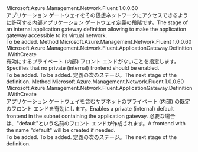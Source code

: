 <Type Name="IWithPrivateFrontend" FullName="Microsoft.Azure.Management.Network.Fluent.ApplicationGateway.Definition.IWithPrivateFrontend">
  <TypeSignature Language="C#" Value="public interface IWithPrivateFrontend" />
  <TypeSignature Language="ILAsm" Value=".class public interface auto ansi abstract IWithPrivateFrontend" />
  <TypeSignature Language="DocId" Value="T:Microsoft.Azure.Management.Network.Fluent.ApplicationGateway.Definition.IWithPrivateFrontend" />
  <TypeSignature Language="VB.NET" Value="Public Interface IWithPrivateFrontend" />
  <TypeSignature Language="F#" Value="type IWithPrivateFrontend = interface" />
  <AssemblyInfo>
    <AssemblyName>Microsoft.Azure.Management.Network.Fluent</AssemblyName>
    <AssemblyVersion>1.0.0.60</AssemblyVersion>
  </AssemblyInfo>
  <Interfaces />
  <Docs>
    <summary>
            <span data-ttu-id="c1081-101">アプリケーション ゲートウェイをその仮想ネットワークにアクセスできるように許可する内部アプリケーション ゲートウェイ定義の段階です。</span><span class="sxs-lookup"><span data-stu-id="c1081-101">The stage of an internal application gateway definition allowing to make the application gateway accessible to its virtual network.</span></span>
            </summary>
    <remarks>To be added.</remarks>
  </Docs>
  <Members>
    <Member MemberName="WithoutPrivateFrontend">
      <MemberSignature Language="C#" Value="public Microsoft.Azure.Management.Network.Fluent.ApplicationGateway.Definition.IWithCreate WithoutPrivateFrontend ();" />
      <MemberSignature Language="ILAsm" Value=".method public hidebysig newslot virtual instance class Microsoft.Azure.Management.Network.Fluent.ApplicationGateway.Definition.IWithCreate WithoutPrivateFrontend() cil managed" />
      <MemberSignature Language="DocId" Value="M:Microsoft.Azure.Management.Network.Fluent.ApplicationGateway.Definition.IWithPrivateFrontend.WithoutPrivateFrontend" />
      <MemberSignature Language="VB.NET" Value="Public Function WithoutPrivateFrontend () As IWithCreate" />
      <MemberSignature Language="F#" Value="abstract member WithoutPrivateFrontend : unit -&gt; Microsoft.Azure.Management.Network.Fluent.ApplicationGateway.Definition.IWithCreate" Usage="iWithPrivateFrontend.WithoutPrivateFrontend " />
      <MemberType>Method</MemberType>
      <AssemblyInfo>
        <AssemblyName>Microsoft.Azure.Management.Network.Fluent</AssemblyName>
        <AssemblyVersion>1.0.0.60</AssemblyVersion>
      </AssemblyInfo>
      <ReturnValue>
        <ReturnType>Microsoft.Azure.Management.Network.Fluent.ApplicationGateway.Definition.IWithCreate</ReturnType>
      </ReturnValue>
      <Parameters />
      <Docs>
        <summary>
            <span data-ttu-id="c1081-102">有効にするプライベート (内部) フロント エンドがないことを指定します。</span><span class="sxs-lookup"><span data-stu-id="c1081-102">Specifies that no private (internal) frontend should be enabled.</span></span>
            </summary>
        <returns>To be added.</returns>
        <remarks>To be added.</remarks>
        <return><span data-ttu-id="c1081-103">定義の次のステージ。</span><span class="sxs-lookup"><span data-stu-id="c1081-103">The next stage of the definition.</span></span></return>
      </Docs>
    </Member>
    <Member MemberName="WithPrivateFrontend">
      <MemberSignature Language="C#" Value="public Microsoft.Azure.Management.Network.Fluent.ApplicationGateway.Definition.IWithCreate WithPrivateFrontend ();" />
      <MemberSignature Language="ILAsm" Value=".method public hidebysig newslot virtual instance class Microsoft.Azure.Management.Network.Fluent.ApplicationGateway.Definition.IWithCreate WithPrivateFrontend() cil managed" />
      <MemberSignature Language="DocId" Value="M:Microsoft.Azure.Management.Network.Fluent.ApplicationGateway.Definition.IWithPrivateFrontend.WithPrivateFrontend" />
      <MemberSignature Language="VB.NET" Value="Public Function WithPrivateFrontend () As IWithCreate" />
      <MemberSignature Language="F#" Value="abstract member WithPrivateFrontend : unit -&gt; Microsoft.Azure.Management.Network.Fluent.ApplicationGateway.Definition.IWithCreate" Usage="iWithPrivateFrontend.WithPrivateFrontend " />
      <MemberType>Method</MemberType>
      <AssemblyInfo>
        <AssemblyName>Microsoft.Azure.Management.Network.Fluent</AssemblyName>
        <AssemblyVersion>1.0.0.60</AssemblyVersion>
      </AssemblyInfo>
      <ReturnValue>
        <ReturnType>Microsoft.Azure.Management.Network.Fluent.ApplicationGateway.Definition.IWithCreate</ReturnType>
      </ReturnValue>
      <Parameters />
      <Docs>
        <summary>
            <span data-ttu-id="c1081-104">アプリケーション ゲートウェイを含むサブネットのプライベート (内部) の既定のフロント エンドを有効にします。</span><span class="sxs-lookup"><span data-stu-id="c1081-104">Enables a private (internal) default frontend in the subnet containing the application gateway.</span></span>
            <span data-ttu-id="c1081-105">必要な場合は、"default"という名前のフロント エンドが作成されます。</span><span class="sxs-lookup"><span data-stu-id="c1081-105">A frontend with the name "default" will be created if needed.</span></span>
            </summary>
        <returns>To be added.</returns>
        <remarks>To be added.</remarks>
        <return><span data-ttu-id="c1081-106">定義の次のステージ。</span><span class="sxs-lookup"><span data-stu-id="c1081-106">The next stage of the definition.</span></span></return>
      </Docs>
    </Member>
  </Members>
</Type>